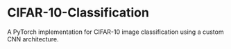# CIFAR-10-Classification
A PyTorch implementation for CIFAR-10 image classification using a custom CNN architecture.
